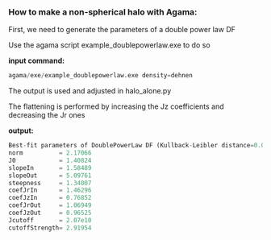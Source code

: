 ### How to make a non-spherical halo with Agama:
First, we need to generate the parameters of a double power law DF

Use the agama script example_doublepowerlaw.exe to do so

**input command:**

```python
agama/exe/example_doublepowerlaw.exe density=dehnen
```

The output is used and adjusted in halo_alone.py

The flattening is performed by increasing the Jz coefficients and decreasing the Jr ones

**output:**

```python
Best-fit parameters of DoublePowerLaw DF (Kullback-Leibler distance=0.000925014):
norm          = 2.17066
J0            = 1.40824
slopeIn       = 1.58489
slopeOut      = 5.09761
steepness     = 1.34007
coefJrIn      = 1.46296
coefJzIn      = 0.76852
coefJrOut     = 1.06949
coefJzOut     = 0.96525
Jcutoff       = 2.07e10
cutoffStrength= 2.91954
```



